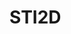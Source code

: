 # STI2D
<!-- "COMMENTAIRE"
__Sélectionnez votre matières:__  
- [I2D](./I2D/index_i2d.md)  
- [AC](./AC/index_ac.md)  
-->


